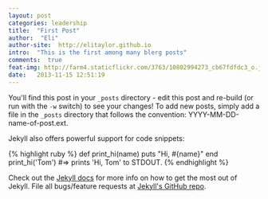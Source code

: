 ```yaml
---
layout: post
categories: leadership
title:  "First Post"
author:  "Eli"
author-site:  http://elitaylor.github.io
intro:  "This is the first among many blerg posts"
comments:  true
feat-img: http://farm4.staticflickr.com/3763/10802994273_cb67fdfdc3_o.jpg
date:   2013-11-15 12:51:19
---
```


You'll find this post in your `_posts` directory - edit this post and re-build (or run with the `-w` switch) to see your changes!
To add new posts, simply add a file in the `_posts` directory that follows the convention: YYYY-MM-DD-name-of-post.ext.

<!--more-->

Jekyll also offers powerful support for code snippets:

{% highlight ruby %}
def print_hi(name)
  puts "Hi, #{name}"
end
print_hi('Tom')
#=> prints 'Hi, Tom' to STDOUT.
{% endhighlight %}

Check out the [Jekyll docs][jekyll] for more info on how to get the most out of Jekyll. File all bugs/feature requests at [Jekyll's GitHub repo][jekyll-gh].

[jekyll-gh]: https://github.com/mojombo/jekyll
[jekyll]:    http://jekyllrb.com
